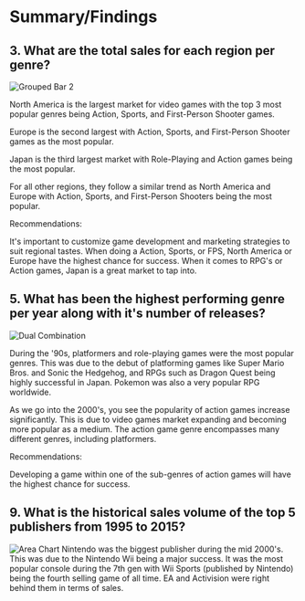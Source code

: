 # Summary/Findings
## 3. What are the total sales for each region per genre?
![Grouped Bar 2](https://github.com/rml-lee/MYSQL-Tableau-Video-Games-Project/assets/160198611/f2b0df7d-af2f-469b-b324-eeae39d21dcb)


North America is the largest market for video games with the top 3 most popular genres being Action, Sports, and First-Person Shooter games.

Europe is the second largest with Action, Sports, and First-Person Shooter games as the most popular.

Japan is the third largest market with Role-Playing and Action games being the most popular.

For all other regions, they follow a similar trend as North America and Europe with Action, Sports, and First-Person Shooters being the most popular.

Recommendations:

It's important to customize game development and marketing strategies to suit regional tastes. When doing a Action, Sports, or FPS, North America or Europe have the highest chance for success. When it comes to RPG's or Action games, Japan is a great market to tap into.

## 5. What has been the highest performing genre per year along with it's number of releases?
![Dual Combination](https://github.com/rml-lee/MYSQL-Tableau-Video-Games-Project/assets/160198611/4dd97733-6669-4ce7-a187-270b7c9fd4ba)

During the '90s, platformers and role-playing games were the most popular genres. This was due to the debut of platforming games like Super Mario Bros. and Sonic the Hedgehog, and RPGs such as Dragon Quest being highly successful in Japan. Pokemon was also a very popular RPG worldwide.

As we go into the 2000's, you see the popularity of action games increase significantly. This is due to video games market expanding and becoming more popular as a medium. The action game genre encompasses many different genres, including platformers.

Recommendations: 

Developing a game within one of the sub-genres of action games will have the highest chance for success.




## 9. What is the historical sales volume of the top 5 publishers from 1995 to 2015?
![Area Chart](https://github.com/rml-lee/MYSQL-Tableau-Video-Games-Project/assets/160198611/e7ab02a8-01b2-4d1c-89f7-1b43f1cc96bc)
Nintendo was the biggest publisher during the mid 2000's. This was due to the Nintendo Wii being a major success. It was the most popular console during the 7th gen with Wii Sports (published by Nintendo) being the fourth selling game of all time. EA and Activision were right behind them in terms of sales. 